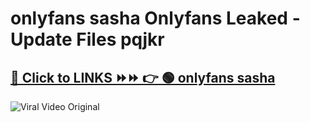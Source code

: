 
 # onlyfans sasha Onlyfans Leaked - Update Files pqjkr

## <h2><a href="https://clipsfans.com/onlyfans_sasha&ref=git">🔗 Click to LINKS ⏩⏩ 👉 🟢 onlyfans sasha </a></h2>

<a href="https://clipsfans.com/onlyfans_sasha&ref=git" rel="nofollow" data-target="animated-image.originalLink"><img src="https://i.ibb.co.com/xMMVF88/686577567.gif" alt="Viral Video Original" style="max-width: 100%; display: inline-block;" data-target="animated-image.originalImage"></a>


